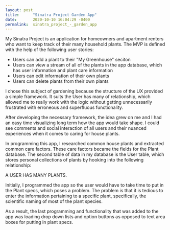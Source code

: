 ```yaml
---
layout: post
title:      "Sinatra Project Garden App"
date:       2020-10-10 16:04:29 -0400
permalink:  sinatra_project_-_garden_app
---
```



My Sinatra Project is an application for homeowners and apartment renters who want to keep track of their many household plants. The MVP is defined with the help of the following user stories:

* Users can add a plant to their "My Greenhouse" seciton
* Users can view a stream of all of the plants in the app database, which has user information and plant care information
* Users can edit information of their own plants
* Users can delete plants from their own plants

I chose this subject of gardening because the structure of the UX provided a simple framework. It suits the User has many of relationship, which allowed me to really work with the logic without getting unnecessarily frustrated with erroneous and superfluous functionality. 

After developing the necessary framework, the idea grew on me and I had an easy time visualizing long term how the app would take shape. I could see comments and social interaction of all users and their nuanced experiences when it comes to  caring for house plants. 

In programming this app, I researched common house plants and extracted common care factors. These care factors became the fields for the Plant database. The second table of data in my database is the User table, which stores personal collections of plants by hooking into the following relationship:

A USER HAS MANY PLANTS.

Initially, I programmed the app so the user would have to take time to put in the Plant specs, which poses a problem. The problem is that it is tedious to enter the information pertaining to a specific plant, specifically, the scientific naming of most of the plant species.

As a result, the last programming and functionality that was added to the app was loading drop down lists and option buttons as opposed to text area boxes for putting in plant specs.

